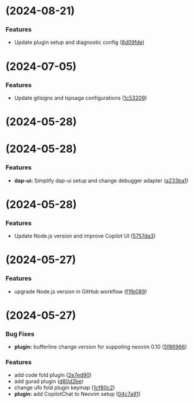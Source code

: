 #  (2024-08-21)


### Features

* Update plugin setup and diagnostic config ([8d09fde](https://github.com/command-z-z/EugeneVim/commit/8d09fdef102342d5d8bb555ac376ce1c15438dff))



#  (2024-07-05)


### Features

* Update gitsigns and lspsaga configurations ([1c53209](https://github.com/command-z-z/EugeneVim/commit/1c53209f4b9d619426910c282c4263be720b19d0))



#  (2024-05-28)



#  (2024-05-28)


### Features

* **dap-ui:** Simplify dap-ui setup and change debugger adapter ([a233ba1](https://github.com/command-z-z/EugeneVim/commit/a233ba194379e04c2944c904f19649050566fa98))



#  (2024-05-28)


### Features

* Update Node.js version and improve Copilot UI ([5757da3](https://github.com/command-z-z/EugeneVim/commit/5757da3935e5783c273a92a774c9005aafd351c9))



#  (2024-05-27)


### Features

* upgrade Node.js version in GitHub workflow ([f1fb089](https://github.com/command-z-z/EugeneVim/commit/f1fb089e6d2965eabd8cc4281e476fe5caefd26d))



#  (2024-05-27)


### Bug Fixes

* **plugin:** bufferline change version for suppoting neovim 0.10 ([5f86966](https://github.com/command-z-z/EugeneVim/commit/5f8696670bd3a0d52cc35b30528d483468d5bc80))


### Features

* add code fold plugin ([2e7ed90](https://github.com/command-z-z/EugeneVim/commit/2e7ed907234576db52f60b4adf588a71dff349c0))
* add gurad plugin ([d80d2be](https://github.com/command-z-z/EugeneVim/commit/d80d2bef884f5d6cb246f931b302d0bd39709476))
* change ufo fold plugin keymap ([1cf80c2](https://github.com/command-z-z/EugeneVim/commit/1cf80c280556ad23bae88b0d46437695b02b8a05))
* **plugin:** add CopilotChat to Neovim setup ([04c7a91](https://github.com/command-z-z/EugeneVim/commit/04c7a91d68640444a7f5001cfe88ad72bc202f43))



